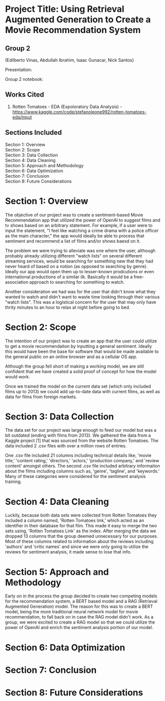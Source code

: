 
# Project Title: Using Retrieval Augmented Generation to Create a Movie Recommendation System
## Group 2
(Edilberto Vinas, Abdullah Ibrahim, Isaac Gunacar, Nick Santos)

Presentation: 

Group 2 notebook: 

## Works Cited
1. Rotten Tomatoes - EDA (Expoloratory Data Analysis) - https://www.kaggle.com/code/stefanoleone992/rotten-tomatoes-eda/input

## Sections Included
Section 1: Overview<br>
Section 2: Scope<br>
Section 3: Data Collection<br>
Section 4: Data Cleaning<br>
Section 5: Approach and Methodology<br>
Section 6: Data Optimization<br>
Section 7: Conclusion<br>
Section 8: Future Considerations<br>

# Section 1: Overview
The objective of our project was to create a sentiment-based Movie Recommendation app that utilized the power of OpenAI to suggest films and tv shows based on an arbitrary statement. For example, if a user were to input the statement, "I feel like watching a crime drama with a police officer as the main character," the app would ideally be able to process that sentiment and recommend a list of films and/or shows baesd on it.

The problem we were trying to alleviate was one where the user, although probably already utilizing different "watch lists" on several different streaming services, would be searching for something new that they had never heard of based on a notion (as opposed to searching by genre). Ideally our app would open them up to lesser-known prodcutions or even international productions of a similar ilk. Basically it would be a free-association approach to searching for something to watch.

Another consideration we had was for the user that didn't know what they wanted to watch and didn't want to waste time looking through their various "watch lists". This was a logistical concern for the user that may only have thrity minutes to an hour to relax at night before going to bed.

# Section 2: Scope
The intention of our project was to create an app that the user could utilize to get a movie recommendaiton by inputting a general sentiment. Ideally this would have been the base for software that would be made available to the general public on an online browser and as a cellular OS app. 

Although the group fell short of making a working model, we are still confident that we have created a solid proof of concept for how the model would work.

Once we trained the model on the current data set (which only included films up to 2013) we could add up-to-date data with current films, as well as data for films from foreign markets.

# Section 3: Data Collection
The data set for our project was large enough to feed our model but was a bit outdated (ending with films from 2013). We gathered the data from a Kaggle project [1] that was sourced from the website Rotten Tomatoes. The data included 2 .csv files with over a million rows of entries.

One .csv file included 21 columns including technical details like, 'movie title,' 'content rating,' 'directors,' 'actors,' 'production company,' and 'review content' amongst others. The second .csv file included arbitrary informaiton about the films including columns such as, 'genre', 'tagline', and 'keywords.' Many of these categories were considered for the sentiment analysis training.

# Section 4: Data Cleaning
Luckily, because both data sets were collected from Rotten Tomatoes they included a column named, 'Rotten Tomatoes link,' which acted as an identifier in their database for that film. This made it easy to merge the two sets using, 'Rotten Tomatoes Link' as the index. After merging the data we dropped 13 columns that the group deemed unnecessary for our purposes. Most of these columns related to information about the reviews including 'authors' and 'critic names' and since we were only going to utilize the reviews for sentiment analysis, it made sense to lose that info.

# Section 5: Approach and Methodology
Early on in the process the group decided to create two competing models for the recommendation system, a BERT based model and a RAG (Retrieval Augmented Generation) model. The reason for this was to create a BERT model, being the more traditional neural network model for movie recommendation, to fall back on in case the RAG model didn't work. As a group, we were excited to create a RAG model so that we could utilize the power of OpenAI and enrich the sentiment analysis portion of our model. 



# Section 6: Data Optimization

# Section 7: Conclusion

# Section 8: Future Considerations